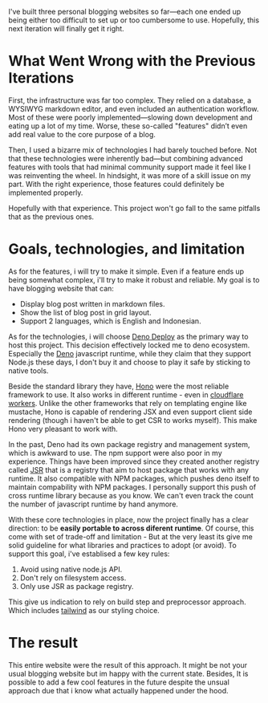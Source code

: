 I've built three personal blogging websites so far—each one ended up being either too difficult to set up or too cumbersome to use. Hopefully, this next iteration will finally get it right.

# What Went Wrong with the Previous Iterations

First, the infrastructure was far too complex. They relied on a database, a WYSIWYG markdown editor, and even included an authentication workflow. Most of these were poorly implemented—slowing down development and eating up a lot of my time. Worse, these so-called "features" didn’t even add real value to the core purpose of a blog.

Then, I used a bizarre mix of technologies I had barely touched before. Not that these technologies were inherently bad—but combining advanced features with tools that had minimal community support made it feel like I was reinventing the wheel. In hindsight, it was more of a skill issue on my part. With the right experience, those features could definitely be implemented properly.

Hopefully with that experience. This project won't go fall to the same pitfalls that as the previous ones. 

# Goals, technologies, and limitation

As for the features, i will try to make it simple. Even if a feature ends up being somewhat complex, i'll try to make it robust and reliable. My goal is to have blogging website that can:

- Display blog post written in markdown files.
- Show the list of blog post in grid layout.
- Support 2 languages, which is English and Indonesian.

As for the technologies, i will choose [Deno Deploy](https://deno.com/deploy) as the primary way to host this project. This decision effectively locked me to deno ecosystem. Especially the [Deno](https://deno.com/) javascript runtime, while they claim that they support Node.js these days, I don't buy it and choose to play it safe by sticking to native tools. 

Beside the standard library they have, [Hono](https://hono.dev/) were the most reliable framework to use. It also works in different runtime - even in [cloudflare workers](https://workers.cloudflare.com/). Unlike the other frameworks that rely on templating engine like mustache, Hono is capable of rendering JSX and even support client side rendering (though i haven't be able to get CSR to works myself). This make Hono very pleasant to work with.

In the past, Deno had its own package registry and management system, which is awkward to use. The npm support were also poor in my experience. Things have been improved since they created another registry called [JSR](http://jsr.io/) that is a registry that aim to host package that works with any runtime. It also compatible with NPM packages, which pushes deno itself to maintain compability with NPM packages. I personally support this push of cross runtime library because as you know. We can't even track the count the number of javascript runtime by hand anymore.

With these core technologies in place, now the project finally has a clear direction: to be **easily portable to across diferent runtime**. Of course, this come with set of trade-off and limitation - But at the very least its give me solid guideline for what libraries and practices to adopt (or avoid). To support this goal, i've establised a few key rules:

1. Avoid using native node.js API.
2. Don't rely on filesystem access.
3. Only use JSR as package registry.

This give us indication to rely on build step and preprocessor approach. Which includes [tailwind](https://tailwindcss.com/) as our styling choice.

# The result

This entire website were the result of this approach. It might be not your usual blogging website but im happy with the current state. Besides, It is possible to add a few cool features in the future despite the unsual approach due that i know what actually happened under the hood.